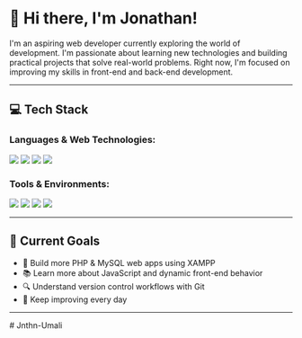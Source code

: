 # 👋 Hi there, I'm Jonathan!

I'm an aspiring web developer currently exploring the world of development. I'm passionate about learning new technologies and building practical projects that solve real-world problems. Right now, I'm focused on improving my skills in front-end and back-end development.

---

## 💻 Tech Stack

### Languages & Web Technologies:
<p>
  <img src="https://img.shields.io/badge/HTML5-E34F26?style=for-the-badge&logo=html5&logoColor=white" />
  <img src="https://img.shields.io/badge/CSS3-1572B6?style=for-the-badge&logo=css3&logoColor=white" />
  <img src="https://img.shields.io/badge/PHP-777BB4?style=for-the-badge&logo=php&logoColor=white" />
  <img src="https://img.shields.io/badge/JavaScript-F7DF1E?style=for-the-badge&logo=javascript&logoColor=black" />
</p>

### Tools & Environments:
<p>
  <img src="https://img.shields.io/badge/XAMPP-FB7A24?style=for-the-badge&logo=apache&logoColor=white" />
  <img src="https://img.shields.io/badge/VS%20Code-0078D4?style=for-the-badge&logo=visual-studio-code&logoColor=white" />
  <img src="https://img.shields.io/badge/Git-F05032?style=for-the-badge&logo=git&logoColor=white" />
  <img src="https://img.shields.io/badge/GitHub-181717?style=for-the-badge&logo=github&logoColor=white" />
</p>

---

## 📌 Current Goals
- 🔨 Build more PHP & MySQL web apps using XAMPP
- 📚 Learn more about JavaScript and dynamic front-end behavior
- 🔍 Understand version control workflows with Git
- 🌱 Keep improving every day

---

#   J n t h n - U m a l i  
 